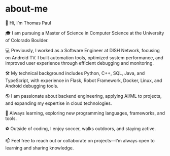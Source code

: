 # about-me
👋 Hi, I’m Thomas Paul

🎓 I am pursuing a Master of Science in Computer Science at the University of Colorado Boulder.

💻 Previously, I worked as a Software Engineer at DISH Network, focusing on Android TV. I built automation tools, optimized system performance, and improved user experience through efficient debugging and monitoring.

🛠️ My technical background includes Python, C++, SQL, Java, and TypeScript, with experience in Flask, Robot Framework, Docker, Linux, and Android debugging tools.

🌎 I am passionate about backend engineering, applying AI/ML to projects, and expanding my expertise in cloud technologies.

🌱 Always learning, exploring new programming languages, frameworks, and tools.

⚽ Outside of coding, I enjoy soccer, walks outdoors, and staying active.

📫 Feel free to reach out or collaborate on projects—I’m always open to learning and sharing knowledge.
